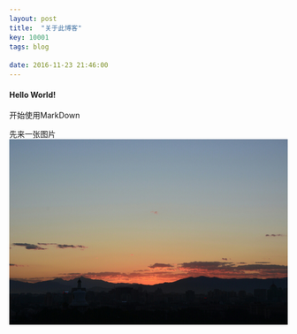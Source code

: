 ```yaml
---
layout: post
title:  "关于此博客"
key: 10001
tags: blog

date: 2016-11-23 21:46:00
---
```


#### Hello World!
开始使用MarkDown

先来一张图片
![jingshan](res/pic/jingshan.jpg)
